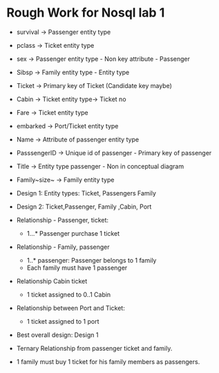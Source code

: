 # Rough Work for Nosql lab 1

- survival -\> Passenger entity type

- pclass -\> Ticket entity type

- sex -\> Passenger entity type - Non key attribute - Passenger

- Sibsp -\> Family entity type - Entity type

- Ticket -\> Primary key of Ticket (Candidate key maybe)

- Cabin -\> Ticket entity type-\> Ticket no

- Fare -\> Ticket entity type

- embarked -\> Port/Ticket entity type

- Name -\> Attribute of passenger entity type

- PasssengerID -\> Unique id of passenger - Primary key of passenger

- Title -\> Entity type passenger - Non in conceptual diagram

- Family~size~ -\> Family entity type

- Design 1: Entity types: Ticket, Passengers Family

- Design 2: Ticket,Passenger, Family ,Cabin, Port

- Relationship - Passenger, ticket:

  - 1...\* Passenger purchase 1 ticket

- Relationship - Family, passenger

  - 1..\* passenger: Passenger belongs to 1 family
  - Each family must have 1 passenger

- Relationship Cabin ticket

  - 1 ticket assigned to 0..1 Cabin

- Relationship between Port and Ticket:

  - 1 ticket assigned to 1 port

- Best overall design: Design 1

- Ternary Relationship from passenger ticket and family.

- 1 family must buy 1 ticket for his family members as passengers.
